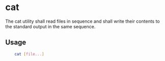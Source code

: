 # cat
The cat utility shall read files in sequence and shall write their contents to the standard output in the same sequence.

## Usage
```bash
    cat [file...]
```
